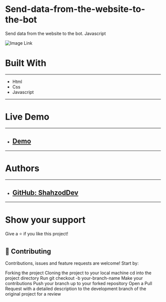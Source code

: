# Send-data-from-the-website-to-the-bot
Send data from the website to the  bot. Javascript

![Image Link](https://github.com/shakhzodbekdevuz/Send-data-from-the-website-to-the-bot/bot.png)
# Built With
---
* Html
* Css
* Javascript
---
# Live Demo
---
* ## [Demo](https://nasaftechno-group.netlify.app/)
---
# Authors
---
* ## [GitHub: ShahzodDev](https://github.com/shakhzodbekdevuz)
---

# Show your support
Give a ⭐️ if you like this project!

## 🤝 Contributing
Contributions, issues and feature requests are welcome! Start by:

Forking the project
Cloning the project to your local machine
cd into the project directory
Run git checkout -b your-branch-name
Make your contributions
Push your branch up to your forked repository
Open a Pull Request with a detailed description to the development branch of the original project for a review

